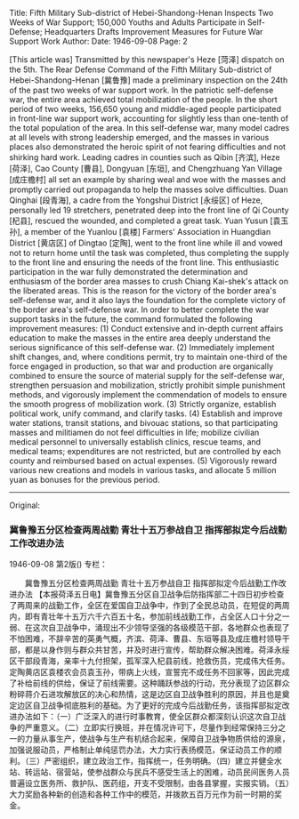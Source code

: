 Title: Fifth Military Sub-district of Hebei-Shandong-Henan Inspects Two Weeks of War Support; 150,000 Youths and Adults Participate in Self-Defense; Headquarters Drafts Improvement Measures for Future War Support Work
Author:
Date: 1946-09-08
Page: 2

[This article was] Transmitted by this newspaper's Heze [菏泽] dispatch on the 5th. The Rear Defense Command of the Fifth Military Sub-district of Hebei-Shandong-Henan [冀鲁豫] made a preliminary inspection on the 24th of the past two weeks of war support work. In the patriotic self-defense war, the entire area achieved total mobilization of the people. In the short period of two weeks, 156,650 young and middle-aged people participated in front-line war support work, accounting for slightly less than one-tenth of the total population of the area. In this self-defense war, many model cadres at all levels with strong leadership emerged, and the masses in various places also demonstrated the heroic spirit of not fearing difficulties and not shirking hard work. Leading cadres in counties such as Qibin [齐滨], Heze [荷泽], Cao County [曹县], Dongyuan [东垣], and Chengzhuang Yan Village [成庄檐村] all set an example by sharing weal and woe with the masses and promptly carried out propaganda to help the masses solve difficulties. Duan Qinghai [段青海], a cadre from the Yongshui District [永绥区] of Heze, personally led 19 stretchers, penetrated deep into the front line of Qi County [杞县], rescued the wounded, and completed a great task. Yuan Yusun [袁玉孙], a member of the Yuanlou [袁楼] Farmers' Association in Huangdian District [黄店区] of Dingtao [定陶], went to the front line while ill and vowed not to return home until the task was completed, thus completing the supply to the front line and ensuring the needs of the front line. This enthusiastic participation in the war fully demonstrated the determination and enthusiasm of the border area masses to crush Chiang Kai-shek's attack on the liberated areas. This is the reason for the victory of the border area's self-defense war, and it also lays the foundation for the complete victory of the border area's self-defense war. In order to better complete the war support tasks in the future, the command formulated the following improvement measures: (1) Conduct extensive and in-depth current affairs education to make the masses in the entire area deeply understand the serious significance of this self-defense war. (2) Immediately implement shift changes, and, where conditions permit, try to maintain one-third of the force engaged in production, so that war and production are organically combined to ensure the source of material supply for the self-defense war, strengthen persuasion and mobilization, strictly prohibit simple punishment methods, and vigorously implement the commendation of models to ensure the smooth progress of mobilization work. (3) Strictly organize, establish political work, unify command, and clarify tasks. (4) Establish and improve water stations, transit stations, and bivouac stations, so that participating masses and militiamen do not feel difficulties in life; mobilize civilian medical personnel to universally establish clinics, rescue teams, and medical teams; expenditures are not restricted, but are controlled by each county and reimbursed based on actual expenses. (5) Vigorously reward various new creations and models in various tasks, and allocate 5 million yuan as bonuses for the previous period.



<hr /> 

Original: 


### 冀鲁豫五分区检查两周战勤  青壮十五万参战自卫  指挥部拟定今后战勤工作改进办法

1946-09-08
第2版()
专栏：

　　冀鲁豫五分区检查两周战勤
    青壮十五万参战自卫
    指挥部拟定今后战勤工作改进办法
    【本报荷泽五日电】冀鲁豫五分区自卫战争后防指挥部二十四日初步检查了两周来的战勤工作，全区在爱国自卫战争中，作到了全民总动员，在短促的两周内，即有青壮年十五万六千六百五十名，参加前线战勤工作，占全区人口十分之一弱、在这次自卫战争中，涌现出不少领导坚强的各级模范干部，各地群众也表现了不怕困难，不辞辛苦的英勇气概，齐滨、荷泽、曹县、东垣等县及成庄檐村领导干部，都是以身作则与群众共甘苦，并及时进行宣传，帮助群众解决困难。荷泽永绥区干部段青海，亲率十九付担架，孤军深入杞县前线，抢救伤员，完成伟大任务。定陶黄店区袁楼农会员袁玉孙，带病上火线，宣誓完不成任务不回家等，因此完成了补给前线的供给，保证了前线需要。这种踊跃参战的行动，充分表现了边区群众粉碎蒋介石进攻解放区的决心和热情，这是边区自卫战争胜利的原因，并且也是奠定边区自卫战争彻底胜利的基础。为了更好的完成今后战勤任务，该指挥部拟定改进办法如下：（一）广泛深入的进行时事教育，使全区群众都深刻认识这次自卫战争的严重意义。（二）立即实行换班，并在情况许可下，尽量作到经常保持三分之一的力量从事生产，使战争与生产有机结合起来，保障自卫战争物质供给的源泉，加强说服动员，严格制止单纯惩罚办法，大力实行表扬模范，保证动员工作的顺利。（三）严密组织，建立政治工作，指挥统一，任务明确。（四）建立并健全水站、转运站、宿营站，使参战群众与民兵不感受生活上的困难，动员民间医务人员普遍设立医务所、救护队、医药组，开支不受限制，由各县掌握，实报实销。（五）大力奖励各种新的创造和各种工作中的模范，并拨款五百万元作为前一时期的奖金。

